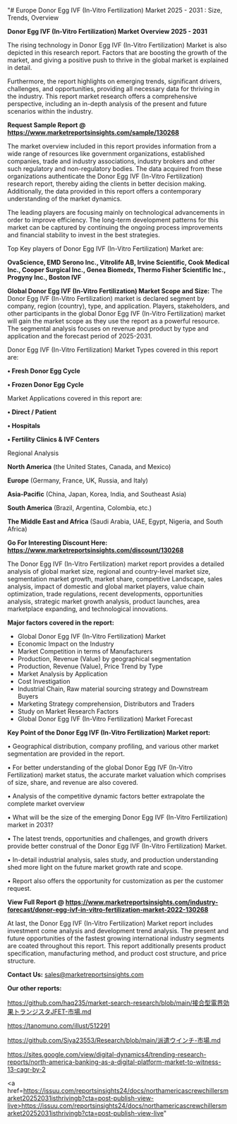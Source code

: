"# Europe Donor Egg IVF (In-Vitro Fertilization) Market 2025 - 2031 : Size, Trends, Overview

<Strong> Donor Egg IVF (In-Vitro Fertilization) Market Overview 2025 - 2031</strong>

The rising technology in Donor Egg IVF (In-Vitro Fertilization) Market is also depicted in this research report. Factors that are boosting the growth of the market, and giving a positive push to thrive in the global market is explained in detail.

Furthermore, the report highlights on emerging trends, significant drivers, challenges, and opportunities, providing all necessary data for thriving in the industry. This report market research offers a comprehensive perspective, including an in-depth analysis of the present and future scenarios within the industry.

<strong>Request Sample Report @ <a href=https://www.marketreportsinsights.com/sample/130268>https://www.marketreportsinsights.com/sample/130268</a></strong>

The market overview included in this report provides information from a wide range of resources like government organizations, established companies, trade and industry associations, industry brokers and other such regulatory and non-regulatory bodies. The data acquired from these organizations authenticate the Donor Egg IVF (In-Vitro Fertilization) research report, thereby aiding the clients in better decision making. Additionally, the data provided in this report offers a contemporary understanding of the market dynamics.

The leading players are focusing mainly on technological advancements in order to improve efficiency. The long-term development patterns for this market can be captured by continuing the ongoing process improvements and financial stability to invest in the best strategies.

Top Key players of Donor Egg IVF (In-Vitro Fertilization) Market are:

<strong>OvaScience, EMD Serono Inc., Vitrolife AB, Irvine Scientific, Cook Medical Inc., Cooper Surgical Inc., Genea Biomedx, Thermo Fisher Scientific Inc., Progyny Inc., Boston IVF</strong>

<strong><b>Global Donor Egg IVF (In-Vitro Fertilization) Market Scope and Size:</b></strong>
The Donor Egg IVF (In-Vitro Fertilization) market is declared segment by company, region (country), type, and application. Players, stakeholders, and other participants in the global Donor Egg IVF (In-Vitro Fertilization) market will gain the market scope as they use the report as a powerful resource. The segmental analysis focuses on revenue and product by type and application and the forecast period of 2025-2031.

Donor Egg IVF (In-Vitro Fertilization) Market Types covered in this report are:

<strong>• Fresh Donor Egg Cycle

• Frozen Donor Egg Cycle</strong>

Market Applications covered in this report are:

<strong>• Direct / Patient

• Hospitals

• Fertility Clinics & IVF Centers</strong> 

Regional Analysis

<strong>North America</strong> (the United States, Canada, and Mexico)

<strong>Europe</strong> (Germany, France, UK, Russia, and Italy)

<strong>Asia-Pacific</strong> (China, Japan, Korea, India, and Southeast Asia)

<strong>South America</strong> (Brazil, Argentina, Colombia, etc.)

<strong>The Middle East and Africa</strong> (Saudi Arabia, UAE, Egypt, Nigeria, and South Africa)

<strong>Go For Interesting Discount Here: <a href=https://www.marketreportsinsights.com/discount/130268>https://www.marketreportsinsights.com/discount/130268</a></strong>

The Donor Egg IVF (In-Vitro Fertilization) market report provides a detailed analysis of global market size, regional and country-level market size, segmentation market growth, market share, competitive Landscape, sales analysis, impact of domestic and global market players, value chain optimization, trade regulations, recent developments, opportunities analysis, strategic market growth analysis, product launches, area marketplace expanding, and technological innovations.

<strong><b>Major factors covered in the report:</b></strong>
<ul>
  <li>Global Donor Egg IVF (In-Vitro Fertilization) Market </li>
  <li>Economic Impact on the Industry</li>
  <li>Market Competition in terms of Manufacturers</li>
  <li>Production, Revenue (Value) by geographical segmentation</li>
  <li>Production, Revenue (Value), Price Trend by Type</li>
  <li>Market Analysis by Application</li>
  <li>Cost Investigation</li>
  <li>Industrial Chain, Raw material sourcing strategy and Downstream Buyers</li>
  <li>Marketing Strategy comprehension, Distributors and Traders</li>
  <li>Study on Market Research Factors</li>
  <li>Global Donor Egg IVF (In-Vitro Fertilization) Market Forecast</li>
</ul>

<strong><b>Key Point of the Donor Egg IVF (In-Vitro Fertilization) Market report:</b></strong>

• Geographical distribution, company profiling, and various other market segmentation are provided in the report.

• For better understanding of the global Donor Egg IVF (In-Vitro Fertilization) market status, the accurate market valuation which comprises of size, share, and revenue are also covered.

• Analysis of the competitive dynamic factors better extrapolate the complete market overview

• What will be the size of the emerging Donor Egg IVF (In-Vitro Fertilization) market in 2031?

• The latest trends, opportunities and challenges, and growth drivers provide better construal of the Donor Egg IVF (In-Vitro Fertilization) Market.

• In-detail industrial analysis, sales study, and production understanding shed more light on the future market growth rate and scope.

• Report also offers the opportunity for customization as per the customer request.

<strong><b>View Full Report @ <a href=https://www.marketreportsinsights.com/industry-forecast/donor-egg-ivf-in-vitro-fertilization-market-2022-130268>https://www.marketreportsinsights.com/industry-forecast/donor-egg-ivf-in-vitro-fertilization-market-2022-130268</a></b></strong>


At last, the Donor Egg IVF (In-Vitro Fertilization) Market report includes investment come analysis and development trend analysis. The present and future opportunities of the fastest growing international industry segments are coated throughout this report. This report additionally presents product specification, manufacturing method, and product cost structure, and price structure.

<strong>Contact Us:</strong>
sales@marketreportsinsights.com

<strong>Our other reports:</strong>

<a href=https://github.com/haq235/market-search-research/blob/main/接合型電界効果トランジスタJFET-市場.md>https://github.com/haq235/market-search-research/blob/main/接合型電界効果トランジスタJFET-市場.md</a>

<a href=https://tanomuno.com/illust/512291>https://tanomuno.com/illust/512291</a>

<a href=https://github.com/Siya23553/Research/blob/main/派遣ウインチ-市場.md>https://github.com/Siya23553/Research/blob/main/派遣ウインチ-市場.md</a>

<a href=https://sites.google.com/view/digital-dynamics4/trending-research-reports/north-america-banking-as-a-digital-platform-market-to-witness-13-cagr-by-2>https://sites.google.com/view/digital-dynamics4/trending-research-reports/north-america-banking-as-a-digital-platform-market-to-witness-13-cagr-by-2</a>

<a href=https://issuu.com/reportsinsights24/docs/northamericascrewchillersmarket20252031isthrivingb?cta=post-publish-view-live>https://issuu.com/reportsinsights24/docs/northamericascrewchillersmarket20252031isthrivingb?cta=post-publish-view-live</a>"
